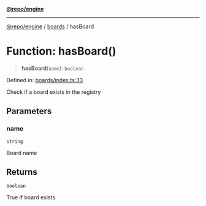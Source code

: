 [**@repo/engine**](../../README.md)

---

[@repo/engine](../../modules.md) / [boards](../README.md) / hasBoard

# Function: hasBoard()

> **hasBoard**(`name`): `boolean`

Defined in: [boards/index.ts:33](https://github.com/alexqguo/drinking-board-game-v3/blob/461114994e3e28c73ae280b4acd08ba7cdad6013/packages/engine/src/boards/index.ts#L33)

Check if a board exists in the registry

## Parameters

### name

`string`

Board name

## Returns

`boolean`

True if board exists
